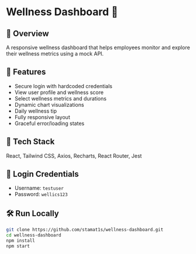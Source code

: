 # Wellness Dashboard 🌿

## 📌 Overview
A responsive wellness dashboard that helps employees monitor and explore their wellness metrics using a mock API.

## 🚀 Features
- Secure login with hardcoded credentials
- View user profile and wellness score
- Select wellness metrics and durations
- Dynamic chart visualizations
- Daily wellness tip
- Fully responsive layout
- Graceful error/loading states

## 🔧 Tech Stack
React, Tailwind CSS, Axios, Recharts, React Router, Jest

## 🧪 Login Credentials
- Username: `testuser`
- Password: `wellics123`

## 🛠️ Run Locally

```bash
git clone https://github.com/stamat1s/wellness-dashboard.git
cd wellness-dashboard
npm install
npm start

